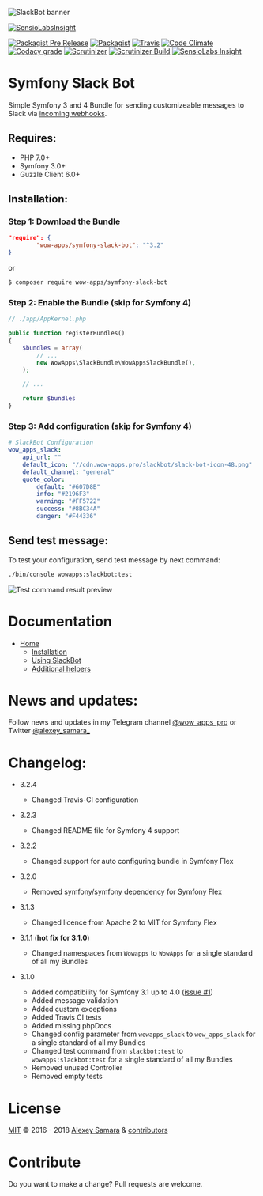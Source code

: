 ![SlackBot banner](http://cdn.wow-apps.pro/slackbot/symfony-slack-bot-banner-v2.png)

[![SensioLabsInsight](https://insight.sensiolabs.com/projects/9e427ba8-ceee-47a4-aeef-a788b9875064/big.png)](https://insight.sensiolabs.com/projects/9e427ba8-ceee-47a4-aeef-a788b9875064)

[![Packagist Pre Release](https://img.shields.io/packagist/v/wow-apps/symfony-slack-bot.svg?maxAge=2592000&style=flat-square)](https://packagist.org/packages/wow-apps/symfony-slack-bot)
[![Packagist](https://img.shields.io/packagist/dt/wow-apps/symfony-slack-bot.svg?style=flat-square)](https://packagist.org/packages/wow-apps/symfony-slack-bot)
[![Travis](https://img.shields.io/travis/wow-apps/symfony-slack-bot.svg?style=flat-square)](https://travis-ci.org/wow-apps/symfony-slack-bot)
[![Code Climate](https://img.shields.io/codeclimate/maintainability/wow-apps/symfony-slack-bot.svg?style=flat-square)](https://codeclimate.com/github/wow-apps/symfony-slack-bot)
[![Codacy grade](https://img.shields.io/codacy/grade/ce3fffd811f2463a94ed4065a341885a.svg?style=flat-square)](https://www.codacy.com/app/lion-samara/symfony-slack-bot)
[![Scrutinizer](https://img.shields.io/scrutinizer/g/wow-apps/symfony-slack-bot.svg?style=flat-square)](https://scrutinizer-ci.com/g/wow-apps/symfony-slack-bot/?branch=master)
[![Scrutinizer Build](https://img.shields.io/scrutinizer/build/g/wow-apps/symfony-slack-bot.svg?style=flat-square)](https://scrutinizer-ci.com/g/wow-apps/symfony-slack-bot/?branch=master)
[![SensioLabs Insight](https://img.shields.io/sensiolabs/i/9e427ba8-ceee-47a4-aeef-a788b9875064.svg?style=flat-square)](https://insight.sensiolabs.com/projects/9e427ba8-ceee-47a4-aeef-a788b9875064)


# Symfony Slack Bot

Simple Symfony 3 and 4 Bundle for sending customizeable messages to Slack via [incoming webhooks](https://api.slack.com/incoming-webhooks).

## Requires:

* PHP 7.0+
* Symfony 3.0+
* Guzzle Client 6.0+

## Installation:

### Step 1: Download the Bundle

```json
"require": {
        "wow-apps/symfony-slack-bot": "^3.2"
}
```

or

```bash
$ composer require wow-apps/symfony-slack-bot 
```

### Step 2: Enable the Bundle (skip for Symfony 4)

```php
// ./app/AppKernel.php

public function registerBundles()
{
    $bundles = array(
        // ...
        new WowApps\SlackBundle\WowAppsSlackBundle(),
    );

    // ...

    return $bundles
}
```


### Step 3: Add configuration (skip for Symfony 4)

```yaml
# SlackBot Configuration
wow_apps_slack:
    api_url: ""
    default_icon: "//cdn.wow-apps.pro/slackbot/slack-bot-icon-48.png"
    default_channel: "general"
    quote_color:
        default: "#607D8B"
        info: "#2196F3"
        warning: "#FF5722"
        success: "#8BC34A"
        danger: "#F44336"
```

## Send test message:

To test your configuration, send test message by next command:

```bash
./bin/console wowapps:slackbot:test
```

![Test command result preview](http://cdn.wow-apps.pro/slackbot/slackbot_preview.jpg)


# Documentation

* [Home](https://github.com/wow-apps/symfony-slack-bot/wiki)
    * [Installation](https://github.com/wow-apps/symfony-slack-bot/wiki/1.-Installation)
    * [Using SlackBot](https://github.com/wow-apps/symfony-slack-bot/wiki/2.-Using-SlackBot)
    * [Additional helpers](https://github.com/wow-apps/symfony-slack-bot/wiki/3.-Additional-helpers)
    
# News and updates:

Follow news and updates in my Telegram channel [@wow_apps_pro](https://t.me/wow_apps_pro) or Twitter [@alexey_samara_](https://twitter.com/alexey_samara_)

# Changelog:

* 3.2.4
    * Changed Travis-CI configuration

* 3.2.3
    * Changed README file for Symfony 4 support

* 3.2.2
    * Changed support for auto configuring bundle in Symfony Flex

* 3.2.0
    * Removed symfony/symfony dependency for Symfony Flex

* 3.1.3
    * Changed licence from Apache 2 to MIT for Symfony Flex

* 3.1.1 (**hot fix for 3.1.0**)
    * Changed namespaces from `Wowapps` to `WowApps` for a single standard of all my Bundles

* 3.1.0
    * Added compatibility for Symfony 3.1 up to 4.0 ([issue #1](https://github.com/wow-apps/symfony-slack-bot/issues/1))
    * Added message validation
    * Added custom exceptions
    * Added Travis CI tests
    * Added missing phpDocs
    * Changed config parameter from `wowapps_slack` to `wow_apps_slack` for a single standard of all my Bundles
    * Changed test command from `slackbot:test` to `wowapps:slackbot:test` for a single standard of all my Bundles
    * Removed unused Controller
    * Removed empty tests

# License

[MIT](https://github.com/wow-apps/symfony-slack-bot/blob/master/LICENSE) © 2016 - 2018 [Alexey Samara](https://wow-apps.pro) & [contributors](https://github.com/wow-apps/symfony-slack-bot/graphs/contributors)

# Contribute

Do you want to make a change? Pull requests are welcome.